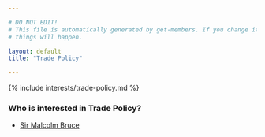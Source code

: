 ```yaml
---

# DO NOT EDIT!
# This file is automatically generated by get-members. If you change it, bad
# things will happen.

layout: default
title: "Trade Policy"

---
```


{% include interests/trade-policy.md %}

### Who is interested in Trade Policy?


* [Sir Malcolm Bruce](members/sir-malcolm-bruce.html)
